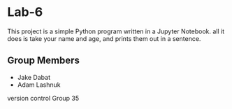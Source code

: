 # Lab-6
This project is a simple Python program written in a Jupyter Notebook.
all it does is take your name and age, and prints them out in a sentence.


## Group Members
- Jake Dabat
-  Adam Lashnuk
  
version control Group 35
